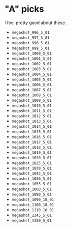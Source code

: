 # "A" picks
I feel pretty good about these.
- `megashot_996_5_01`
- `megashot_997_5_01`
- `megashot_998_5_01`
- `megashot_999_5_01`
- `megashot_1000_5_01`
- `megashot_1001_5_01`
- `megashot_1002_5_01`
- `megashot_1003_5_01`
- `megashot_1004_5_01`
- `megashot_1005_5_01`
- `megashot_1006_5_01`
- `megashot_1007_5_01`
- `megashot_1008_5_01`
- `megashot_1009_5_01`
- `megashot_1010_5_01`
- `megashot_1011_5_01`
- `megashot_1012_5_01`
- `megashot_1013_5_01`
- `megashot_1014_5_01`
- `megashot_1015_5_01`
- `megashot_1016_5_01`
- `megashot_1017_5_01`
- `megashot_1018_5_01`
- `megashot_1019_5_01`
- `megashot_1020_5_01`
- `megashot_1025_5_01`
- `megashot_1030_5_01`
- `megashot_1045_5_01`
- `megashot_1050_5_01`
- `megashot_1055_5_01`
- `megashot_1060_5_01`
- `megashot_1080_5_01`
- `megashot_1090_10_01`
- `megashot_1100_10_01`
- `megashot_1110_10_01`
- `megashot_1345_5_01`
- `megashot_1350_5_01`
